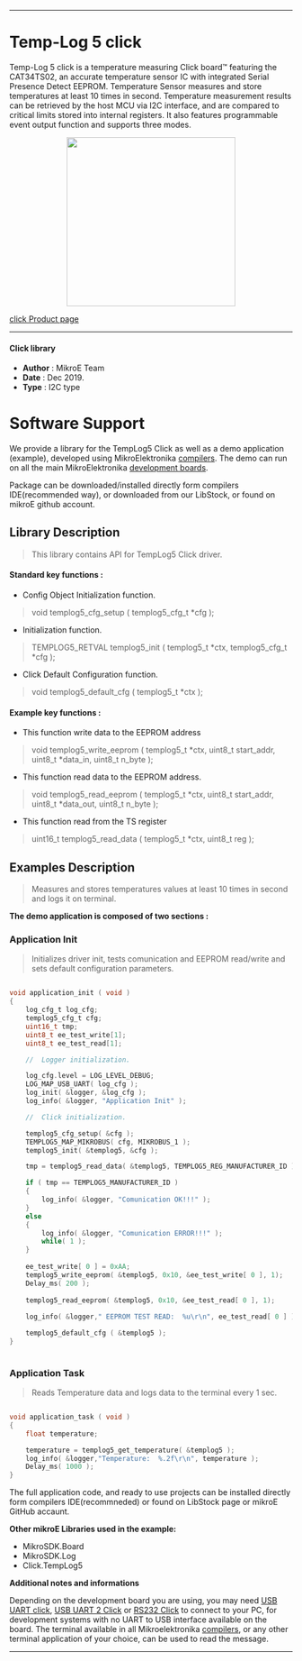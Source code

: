 
 

---
# Temp-Log 5 click

Temp-Log 5 click is a temperature measuring Click board™ featuring the CAT34TS02, an accurate temperature sensor IC with integrated Serial Presence Detect EEPROM. Temperature Sensor measures and store temperatures at least 10 times in second. Temperature measurement results can be retrieved by the host MCU via I2C interface, and are compared to critical limits stored into internal registers. It also features programmable event output function and supports three modes.

<p align="center">
  <img src="https://download.mikroe.com/images/click_for_ide/templog5_click.png" height=300px>
</p>

[click Product page](https://www.mikroe.com/temp-log-5-click)

---


#### Click library 

- **Author**        : MikroE Team
- **Date**          : Dec 2019.
- **Type**          : I2C type


# Software Support

We provide a library for the TempLog5 Click 
as well as a demo application (example), developed using MikroElektronika 
[compilers](https://shop.mikroe.com/compilers). 
The demo can run on all the main MikroElektronika [development boards](https://shop.mikroe.com/development-boards).

Package can be downloaded/installed directly form compilers IDE(recommended way), or downloaded from our LibStock, or found on mikroE github account. 

## Library Description

> This library contains API for TempLog5 Click driver.

#### Standard key functions :

- Config Object Initialization function.
> void templog5_cfg_setup ( templog5_cfg_t *cfg ); 
 
- Initialization function.
> TEMPLOG5_RETVAL templog5_init ( templog5_t *ctx, templog5_cfg_t *cfg );

- Click Default Configuration function.
> void templog5_default_cfg ( templog5_t *ctx );


#### Example key functions :

- This function write data to the EEPROM address
> void templog5_write_eeprom ( templog5_t *ctx, uint8_t start_addr, uint8_t *data_in, uint8_t n_byte );

- This function read data to the EEPROM address.
> void templog5_read_eeprom ( templog5_t *ctx, uint8_t start_addr, uint8_t *data_out, uint8_t n_byte );

- This function read from the TS register
> uint16_t templog5_read_data ( templog5_t *ctx, uint8_t reg );

## Examples Description

> Measures and stores temperatures values at least 10 times in second and logs it on terminal.

**The demo application is composed of two sections :**

### Application Init 

> Initializes driver init, tests comunication and EEPROM read/write and sets default configuration parameters.

```c

void application_init ( void )
{
    log_cfg_t log_cfg;
    templog5_cfg_t cfg;
    uint16_t tmp;
    uint8_t ee_test_write[1];
    uint8_t ee_test_read[1];

    //  Logger initialization.

    log_cfg.level = LOG_LEVEL_DEBUG;
    LOG_MAP_USB_UART( log_cfg );
    log_init( &logger, &log_cfg );
    log_info( &logger, "Application Init" );

    //  Click initialization.

    templog5_cfg_setup( &cfg );
    TEMPLOG5_MAP_MIKROBUS( cfg, MIKROBUS_1 );
    templog5_init( &templog5, &cfg );

    tmp = templog5_read_data( &templog5, TEMPLOG5_REG_MANUFACTURER_ID );

    if ( tmp == TEMPLOG5_MANUFACTURER_ID )
    {
        log_info( &logger, "Comunication OK!!!" );
    }
    else
    {
        log_info( &logger, "Comunication ERROR!!!" );
        while( 1 );
    }
   
    ee_test_write[ 0 ] = 0xAA;
    templog5_write_eeprom( &templog5, 0x10, &ee_test_write[ 0 ], 1);
    Delay_ms( 200 );
    
    templog5_read_eeprom( &templog5, 0x10, &ee_test_read[ 0 ], 1);
 
    log_info( &logger," EEPROM TEST READ:  %u\r\n", ee_test_read[ 0 ] ); 

    templog5_default_cfg ( &templog5 );
}
  
```

### Application Task

> Reads Temperature data and logs data to the terminal every 1 sec.

```c

void application_task ( void )
{
    float temperature;

    temperature = templog5_get_temperature( &templog5 );
    log_info( &logger,"Temperature:  %.2f\r\n", temperature );
    Delay_ms( 1000 );
} 

```

The full application code, and ready to use projects can be  installed directly form compilers IDE(recommneded) or found on LibStock page or mikroE GitHub accaunt.

**Other mikroE Libraries used in the example:** 

- MikroSDK.Board
- MikroSDK.Log
- Click.TempLog5

**Additional notes and informations**

Depending on the development board you are using, you may need 
[USB UART click](https://shop.mikroe.com/usb-uart-click), 
[USB UART 2 Click](https://shop.mikroe.com/usb-uart-2-click) or 
[RS232 Click](https://shop.mikroe.com/rs232-click) to connect to your PC, for 
development systems with no UART to USB interface available on the board. The 
terminal available in all Mikroelektronika 
[compilers](https://shop.mikroe.com/compilers), or any other terminal application 
of your choice, can be used to read the message.



---

